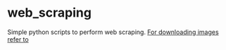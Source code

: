 # web_scraping
Simple python scripts to perform web scraping.
[For downloading images refer to ](https://youtu.be/QZn_ZxpsIw4)
